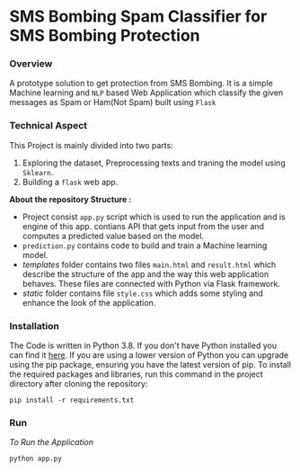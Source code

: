# SMS Bombing Spam Classifier for SMS Bombing Protection 

### Overview

A prototype solution to get protection from SMS Bombing. It is a simple Machine learning and `NLP` based Web Application which classify the given messages as Spam or Ham(Not Spam) built using `Flask`

### Technical Aspect
 
 This Project is mainly divided into two parts:
 
 1. Exploring the dataset, Preprocessing texts and traning the model using `Sklearn`.
 2. Building a `flask` web app.

**About the repository Structure :**

- Project consist `app.py` script which is used to run the application and is engine of this app. contians API that gets input from the user and computes a predicted value based on the model.
- `prediction.py` contains code to build and train a Machine learning model.
- *templates* folder contains two files `main.html` and `result.html` which describe the structure of the app and the way this web application behaves. These files are connected with Python via Flask framework.  
- *static* folder contains file `style.css` which adds some styling and enhance the look of the application. 


### Installation

The Code is written in Python 3.8. If you don't have Python installed you can find it [here](https://www.python.org/downloads/). If you are using a lower version of Python you can upgrade using the pip package, ensuring you have the latest version of pip. To install the required packages and libraries, run this command in the project directory after cloning the repository:

```
pip install -r requirements.txt 
```


### Run 

*To Run the Application*

```
python app.py
```
